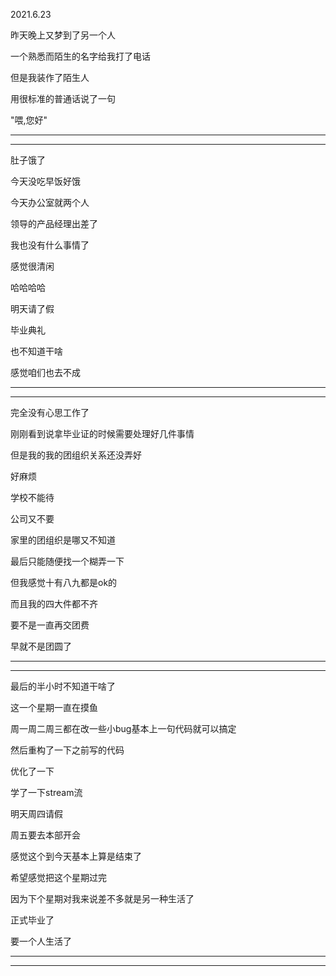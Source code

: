 2021.6.23

昨天晚上又梦到了另一个人

一个熟悉而陌生的名字给我打了电话

但是我装作了陌生人

用很标准的普通话说了一句

"喂,您好"

-------

---------

肚子饿了

今天没吃早饭好饿

今天办公室就两个人

领导的产品经理出差了

我也没有什么事情了

感觉很清闲

哈哈哈哈

明天请了假

毕业典礼

也不知道干啥

感觉咱们也去不成

---------

-------------

完全没有心思工作了

刚刚看到说拿毕业证的时候需要处理好几件事情

但是我的我的团组织关系还没弄好

好麻烦

学校不能待

公司又不要

家里的团组织是哪又不知道

最后只能随便找一个糊弄一下

但我感觉十有八九都是ok的

而且我的四大件都不齐

要不是一直再交团费

早就不是团圆了

---------

------------

最后的半小时不知道干啥了

这一个星期一直在摸鱼

周一周二周三都在改一些小bug基本上一句代码就可以搞定

然后重构了一下之前写的代码

优化了一下

学了一下stream流

明天周四请假

周五要去本部开会

感觉这个到今天基本上算是结束了

希望感觉把这个星期过完

因为下个星期对我来说差不多就是另一种生活了

正式毕业了

要一个人生活了

------

----------



